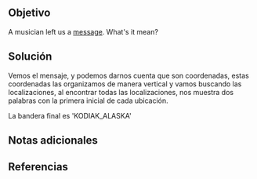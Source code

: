 ## Objetivo
A musician left us a [message](https://jupiter.challenges.picoctf.org/static/d5570d48262dbba2a31f2a940409ad9d/message.txt). What's it mean?
## Solución
Vemos el mensaje, y podemos darnos cuenta que son coordenadas, estas coordenadas las organizamos de manera vertical y vamos buscando las localizaciones, al encontrar todas las localizaciones, nos muestra dos palabras con la primera inicial de cada ubicación.

La bandera final es 'KODIAK_ALASKA'
## Notas adicionales

## Referencias